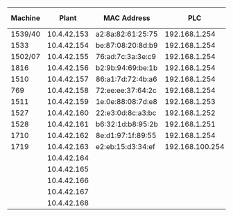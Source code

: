 
|    Machine     |    Plant    |    MAC Address    |     PLC         |    MAC Address    |
|----------------|-------------|-------------------|-----------------|-------------------|
| 1539/40        | 10.4.42.153 | a2:8a:82:61:25:75 | 192.168.1.254   |                   |
| 1533           | 10.4.42.154 | be:87:08:20:8d:b9 | 192.168.1.254   |                   |
| 1502/07        | 10.4.42.155 | 76:ad:7c:3a:3e:c9 | 192.168.1.254   |                   |
| 1816           | 10.4.42.156 | b2:9b:94:69:be:1b | 192.168.1.254   |                   |
| 1510           | 10.4.42.157 | 86:a1:7d:72:4b:a6 | 192.168.1.254   |                   |
| 769            | 10.4.42.158 | 72:ee:ee:37:64:2c | 192.168.1.254   |                   |
| 1511           | 10.4.42.159 | 1e:0e:88:08:7d:e8 | 192.168.1.253   |                   |
| 1527           | 10.4.42.160 | 22:e3:0d:8c:a3:bc | 192.168.1.252   |                   |
| 1528           | 10.4.42.161 | b6:32:1d:b8:95:2b | 192.168.1.251   |	                 |
| 1710           | 10.4.42.162 | 8e:d1:97:1f:89:55 | 192.168.1.254   |                   |
| 1719           | 10.4.42.163 | e2:eb:15:d3:34:ef | 192.168.100.254 |	                 |
|                | 10.4.42.164 |                   |                 |                   |
|                | 10.4.42.165 |                   |                 |	                 |
|                | 10.4.42.166 |                   |                 |                   |
|                | 10.4.42.167 |                   |                 |	                 |
|                | 10.4.42.168 |                   |                 |                   |

